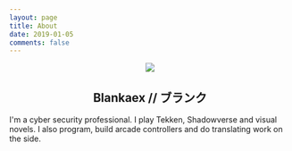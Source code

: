 ```yaml
---
layout: page
title: About
date: 2019-01-05
comments: false
---
```


<center>
	<img src="{{ site.url }}/assets/img/avatar.png">
	<h2>Blankaex // ブランク</h2>
</center>

I'm a cyber security professional. I play Tekken, Shadowverse and visual novels. I also program, build arcade controllers and do translating work on the side. 